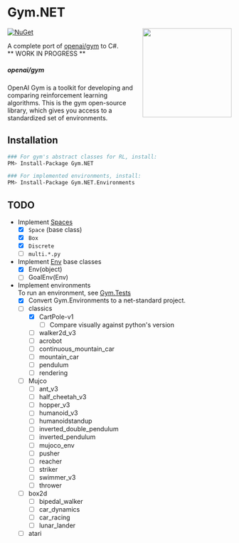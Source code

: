 # Gym.NET

[![NuGet](https://img.shields.io/nuget/dt/Gym.NET)](https://www.nuget.org/packages/Gym.NET)<a href="http://scisharpstack.org"><img src="https://github.com/SciSharp/SciSharp/blob/master/art/scisharp_badge.png" width="200" height="200" align="right" /></a>


A complete port of [openai/gym](https://github.com/openai/gym) to C#.<br>
** WORK IN PROGRESS ** 

##### openai/gym
OpenAI Gym is a toolkit for developing and comparing reinforcement learning algorithms. This is the gym open-source library, which gives you access to a standardized set of environments.

## Installation
```sh
### For gym's abstract classes for RL, install:
PM> Install-Package Gym.NET

### For implemented environments, install:
PM> Install-Package Gym.NET.Environments
```

## TODO
- Implement [Spaces](https://github.com/openai/gym/tree/master/gym/spaces)
  - [X] `Space` (base class)
  - [X] `Box`
  - [X] `Discrete`
  - [ ] `multi.*.py`

- Implement [Env](https://github.com/openai/gym/blob/master/gym/core.py) base classes
  - [X] Env(object)
  - [ ] GoalEnv(Env)

 - Implement environments<br>
    To run an environment, see [Gym.Tests](./tests/Gym.Tests/)
   - [X] Convert Gym.Environments to a net-standard project.
   - [ ] classics
     - [X] CartPole-v1 
       - [ ] Compare visually against python's version
     - [ ] walker2d_v3
     - [ ] acrobot				
     - [ ] continuous_mountain_car
     - [ ] mountain_car		
     - [ ] pendulum			
     - [ ] rendering
   - [ ] Mujco
     - [ ] ant_v3						
     - [ ] half_cheetah_v3			
     - [ ] hopper_v3					
     - [ ] humanoid_v3				
     - [ ] humanoidstandup			
     - [ ] inverted_double_pendulum	
     - [ ] inverted_pendulum			
     - [ ] mujoco_env					
     - [ ] pusher						
     - [ ] reacher					
     - [ ] striker					
     - [ ] swimmer_v3					
     - [ ] thrower				
   - [ ] box2d
     - [ ] bipedal_walker
     - [ ] car_dynamics
     - [ ] car_racing
     - [ ] lunar_lander
   - [ ] atari

